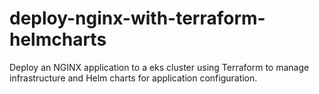# deploy-nginx-with-terraform-helmcharts
Deploy an NGINX application to a eks cluster using Terraform to manage infrastructure and Helm charts for application configuration.
